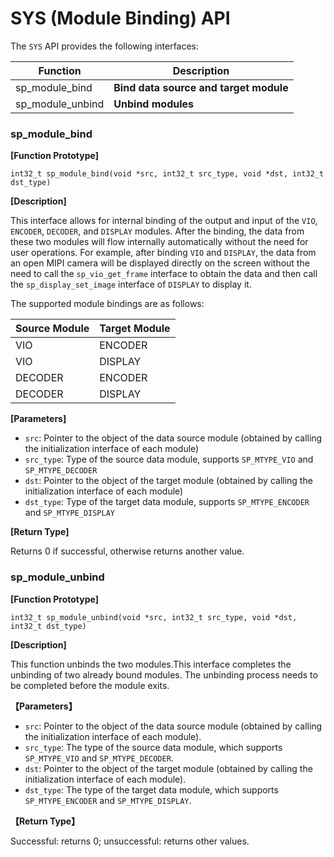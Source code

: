 # SYS (Module Binding) API

The `SYS` API provides the following interfaces:

| Function | Description |
| ---- | ----- |
| sp_module_bind | **Bind data source and target module** |
| sp_module_unbind | **Unbind modules** |

### sp_module_bind

**[Function Prototype]**

```int32_t sp_module_bind(void *src, int32_t src_type, void *dst, int32_t dst_type)```

**[Description]**

This interface allows for internal binding of the output and input of the `VIO`, `ENCODER`, `DECODER`, and `DISPLAY` modules. After the binding, the data from these two modules will flow internally automatically without the need for user operations. For example, after binding `VIO` and `DISPLAY`, the data from an open MIPI camera will be displayed directly on the screen without the need to call the `sp_vio_get_frame` interface to obtain the data and then call the `sp_display_set_image` interface of `DISPLAY` to display it.

The supported module bindings are as follows:

| Source Module | Target Module |
| ---- | ----- |
| VIO | ENCODER |
| VIO | DISPLAY |
| DECODER | ENCODER |
| DECODER | DISPLAY |

**[Parameters]**

- `src`: Pointer to the object of the data source module (obtained by calling the initialization interface of each module)
- `src_type`: Type of the source data module, supports `SP_MTYPE_VIO` and `SP_MTYPE_DECODER`
- `dst`: Pointer to the object of the target module (obtained by calling the initialization interface of each module)
- `dst_type`: Type of the target data module, supports `SP_MTYPE_ENCODER` and `SP_MTYPE_DISPLAY`

**[Return Type]**

Returns 0 if successful, otherwise returns another value.

### sp_module_unbind

**[Function Prototype]**

```int32_t sp_module_unbind(void *src, int32_t src_type, void *dst, int32_t dst_type)```

**[Description]**

This function unbinds the two modules.This interface completes the unbinding of two already bound modules. The unbinding process needs to be completed before the module exits.

**【Parameters】**

- `src`: Pointer to the object of the data source module (obtained by calling the initialization interface of each module).
- `src_type`: The type of the source data module, which supports `SP_MTYPE_VIO` and `SP_MTYPE_DECODER`.
- `dst`: Pointer to the object of the target module (obtained by calling the initialization interface of each module).
- `dst_type`: The type of the target data module, which supports `SP_MTYPE_ENCODER` and `SP_MTYPE_DISPLAY`.

**【Return Type】**

Successful: returns 0; unsuccessful: returns other values.